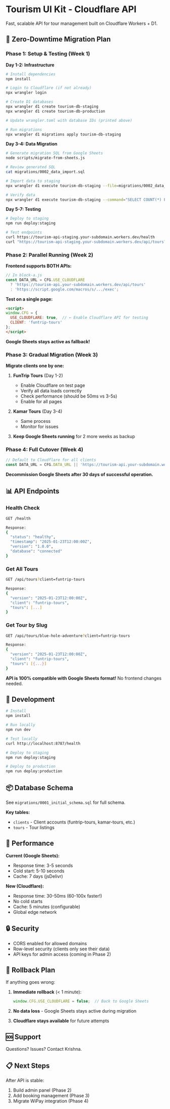 # Tourism UI Kit - Cloudflare API

Fast, scalable API for tour management built on Cloudflare Workers + D1.

## 🚀 Zero-Downtime Migration Plan

### Phase 1: Setup & Testing (Week 1)

**Day 1-2: Infrastructure**
```bash
# Install dependencies
npm install

# Login to Cloudflare (if not already)
npx wrangler login

# Create D1 databases
npx wrangler d1 create tourism-db-staging
npx wrangler d1 create tourism-db-production

# Update wrangler.toml with database IDs (printed above)

# Run migrations
npx wrangler d1 migrations apply tourism-db-staging
```

**Day 3-4: Data Migration**
```bash
# Generate migration SQL from Google Sheets
node scripts/migrate-from-sheets.js

# Review generated SQL
cat migrations/0002_data_import.sql

# Import data to staging
npx wrangler d1 execute tourism-db-staging --file=migrations/0002_data_import.sql

# Verify data
npx wrangler d1 execute tourism-db-staging --command="SELECT COUNT(*) FROM tours"
```

**Day 5-7: Testing**
```bash
# Deploy to staging
npm run deploy:staging

# Test endpoints
curl https://tourism-api-staging.your-subdomain.workers.dev/health
curl "https://tourism-api-staging.your-subdomain.workers.dev/api/tours?client=funtrip-tours"
```

### Phase 2: Parallel Running (Week 2)

**Frontend supports BOTH APIs:**

```javascript
// In block-a.js
const DATA_URL = CFG.USE_CLOUDFLARE 
  ? 'https://tourism-api.your-subdomain.workers.dev/api/tours'
  : 'https://script.google.com/macros/s/.../exec';
```

**Test on a single page:**
```html
<script>
window.CFG = {
  USE_CLOUDFLARE: true,  // ← Enable Cloudflare API for testing
  CLIENT: 'funtrip-tours'
};
</script>
```

**Google Sheets stays active as fallback!**

### Phase 3: Gradual Migration (Week 3)

**Migrate clients one by one:**

1. **FunTrip Tours** (Day 1-2)
   - Enable Cloudflare on test page
   - Verify all data loads correctly
   - Check performance (should be 50ms vs 3-5s)
   - Enable for all pages

2. **Kamar Tours** (Day 3-4)
   - Same process
   - Monitor for issues

3. **Keep Google Sheets running** for 2 more weeks as backup

### Phase 4: Full Cutover (Week 4)

```javascript
// Default to Cloudflare for all clients
const DATA_URL = CFG.DATA_URL || 'https://tourism-api.your-subdomain.workers.dev/api/tours';
```

**Decommission Google Sheets after 30 days of successful operation.**

## 📊 API Endpoints

### Health Check
```bash
GET /health

Response:
{
  "status": "healthy",
  "timestamp": "2025-01-23T12:00:00Z",
  "version": "1.0.0",
  "database": "connected"
}
```

### Get All Tours
```bash
GET /api/tours?client=funtrip-tours

Response:
{
  "version": "2025-01-23T12:00:00Z",
  "client": "funtrip-tours",
  "tours": [...]
}
```

### Get Tour by Slug
```bash
GET /api/tours/blue-hole-adventure?client=funtrip-tours

Response:
{
  "version": "2025-01-23T12:00:00Z",
  "client": "funtrip-tours",
  "tours": [{...}]
}
```

**API is 100% compatible with Google Sheets format!** No frontend changes needed.

## 🔧 Development

```bash
# Install
npm install

# Run locally
npm run dev

# Test locally
curl http://localhost:8787/health

# Deploy to staging
npm run deploy:staging

# Deploy to production
npm run deploy:production
```

## 📦 Database Schema

See `migrations/0001_initial_schema.sql` for full schema.

**Key tables:**
- `clients` - Client accounts (funtrip-tours, kamar-tours, etc.)
- `tours` - Tour listings

## 🎯 Performance

**Current (Google Sheets):**
- Response time: 3-5 seconds
- Cold start: 5-10 seconds
- Cache: 7 days (jsDelivr)

**New (Cloudflare):**
- Response time: 30-50ms (60-100x faster!)
- No cold starts
- Cache: 5 minutes (configurable)
- Global edge network

## 🔒 Security

- CORS enabled for allowed domains
- Row-level security (clients only see their data)
- API keys for admin access (coming in Phase 2)

## 📝 Rollback Plan

If anything goes wrong:

1. **Immediate rollback** (< 1 minute):
   ```javascript
   window.CFG.USE_CLOUDFLARE = false;  // Back to Google Sheets
   ```

2. **No data loss** - Google Sheets stays active during migration

3. **Cloudflare stays available** for future attempts

## 🆘 Support

Questions? Issues? Contact Krishna.

## 📋 Next Steps

After API is stable:
1. Build admin panel (Phase 2)
2. Add booking management (Phase 3)
3. Migrate WiPay integration (Phase 4)
